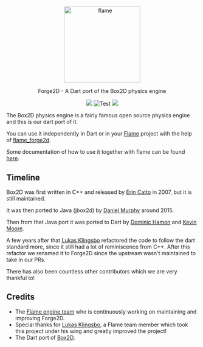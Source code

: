 #

<p align="center">
  <a href="https://flame-engine.org">
    <img alt="flame" width="200px" src="https://raw.githubusercontent.com/flame-engine/forge2d/master/design/with-text.png">
  </a>
</p>

<p align="center">
  Forge2D - A Dart port of the Box2D physics engine
</p>

<p align="center">
  <a title="Pub" href="https://pub.dartlang.org/packages/forge2d" ><img src="https://img.shields.io/pub/v/forge2d.svg?style=popout" /></a> <img src="https://github.com/flame-engine/forge2d/workflows/Test/badge.svg?branch=master&event=push" alt="Test" /> <a title="Discord" href="https://discord.gg/pxrBmy4" ><img src="https://img.shields.io/discord/509714518008528896.svg" /></a>
</p>

The Box2D physics engine is a fairly famous open source physics engine and this is our dart port of
it.

You can use it independently in Dart or in your [Flame](https://github.com/flame-engine/flame)
project with the help of [flame_forge2d](https://github.com/flame-engine/flame_forge2d).

Some documentation of how to use it together with flame can be found
[here](https://flame-engine.org/docs/#/forge2d).


## Timeline

Box2D was first written in C++ and released by [Erin Catto](https://github.com/erincatto) in 2007,
but it is still maintained.

It was then ported to Java (jbox2d) by [Daniel Murphy](https://github.com/dmurph) around 2015.

Then from that Java port it was ported to Dart by [Dominic Hamon](https://github.com/dominichamon)
and [Kevin Moore](https://github.com/kevmoo).

A few years after that [Lukas Klingsbo](https://github.com/spydon) refactored the code to follow the
dart standard more, since it still had a lot of reminiscence from C++.
After this refactor we renamed it to Forge2D since the upstream wasn't maintained to take in our
PRs.

There has also been countless other contributors which we are very thankful to!


## Credits

 * The [Flame engine team](https://github.com/orgs/flame-engine/people) who is continuously working
   on maintaining and improving Forge2D.
 * Special thanks for [Lukas Klingsbo](https://github.com/spydon), a Flame team member which took
   this project under his wing and greatly improved the project!
 * The Dart port of [Box2D](https://github.com/google/box2d.dart).
